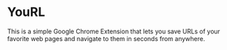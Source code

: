 # YouRL
This is a simple Google Chrome Extension that lets you save URLs of your favorite web pages and navigate to them in seconds from anywhere.
